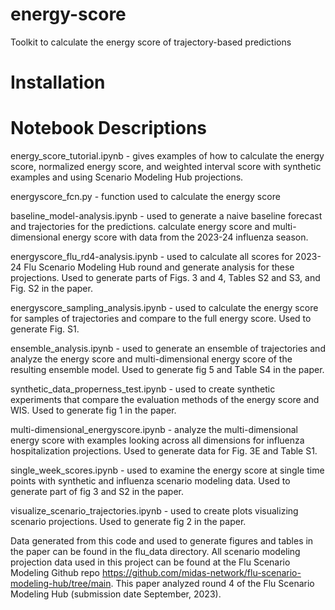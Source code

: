 # energy-score
Toolkit to calculate the energy score of trajectory-based predictions


# Installation


# Notebook Descriptions

energy_score_tutorial.ipynb - gives examples of how to calculate the energy score, normalized energy score, and weighted interval score with synthetic examples and using Scenario Modeling Hub projections.

energyscore_fcn.py - function used to calculate the energy score

baseline_model-analysis.ipynb - used to generate a naive baseline forecast and trajectories for the predictions. calculate energy score and multi-dimensional energy score with data from the 2023-24 influenza season.

energyscore_flu_rd4-analysis.ipynb - used to calculate all scores for 2023-24 Flu Scenario Modeling Hub round and generate analysis for these projections. Used to generate parts of Figs. 3 and 4, Tables S2 and S3, and Fig. S2 in the paper.

energyscore_sampling_analysis.ipynb - used to calculate the energy score for samples of trajectories and compare to the full energy score. Used to generate Fig. S1.

ensemble_analysis.ipynb - used to generate an ensemble of trajectories and analyze the energy score and multi-dimensional energy score of the resulting ensemble model. Used to generate fig 5 and Table S4 in the paper.

synthetic_data_properness_test.ipynb - used to create synthetic experiments that compare the evaluation methods of the energy score and WIS. Used to generate fig 1 in the paper.

multi-dimensional_energyscore.ipynb - analyze the multi-dimensional energy score with examples looking across all dimensions for influenza hospitalization projections. Used to generate data for Fig. 3E and Table S1.

single_week_scores.ipynb - used to examine the energy score at single time points with synthetic and influenza scenario modeling data. Used to generate part of fig 3 and S2 in the paper.

visualize_scenario_trajectories.ipynb - used to create plots visualizing scenario projections. Used to generate fig 2 in the paper.

Data generated from this code and used to generate figures and tables in the paper can be found in the flu_data directory. All scenario modeling projection data used in this project can be found at the Flu Scenario Modeling Github repo https://github.com/midas-network/flu-scenario-modeling-hub/tree/main. This paper analyzed round 4 of the Flu Scenario Modeling Hub (submission date September, 2023).
